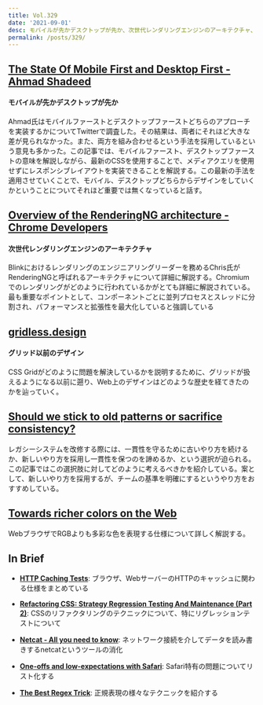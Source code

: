```yaml
---
title: Vol.329
date: '2021-09-01'
desc: モバイルが先かデスクトップが先か、次世代レンダリングエンジンのアーキテクチャ、グリッド以前のデザイン、ほか計10リンク
permalink: /posts/329/
---
```



## [The State Of Mobile First and Desktop First - Ahmad Shadeed](https://ishadeed.com/article/the-state-of-mobile-first-and-desktop-first/)
#### モバイルが先かデスクトップが先か

Ahmad氏はモバイルファーストとデスクトップファーストどちらのアプローチを実装するかについてTwitterで調査した。その結果は、両者にそれほど大きな差が見られなかった。また、両方を組み合わせるという手法を採用しているという意見も多かった。この記事では、モバイルファースト、デスクトップファーストの意味を解説しながら、最新のCSSを使用することで、メディアクエリを使用せずにレスポンシブレイアウトを実装できることを解説する。この最新の手法を適用させていくことで、モバイル、デスクトップどちらからデザインをしていくかということについてそれほど重要では無くなっていると話す。

## [Overview of the RenderingNG architecture - Chrome Developers](https://developer.chrome.com/blog/renderingng-architecture/)
#### 次世代レンダリングエンジンのアーキテクチャ

Blinkにおけるレンダリングのエンジニアリングリーダーを務めるChris氏がRenderingNGと呼ばれるアーキテクチャについて詳細に解説する。Chromiumでのレンダリングがどのように行われているかがとても詳細に解説されている。最も重要なポイントとして、コンポーネントごとに並列プロセスとスレッドに分割され、パフォーマンスと拡張性を最大化していると強調している

## [gridless.design](https://gridless.design)
#### グリッド以前のデザイン

CSS Gridがどのように問題を解決しているかを説明するために、グリッドが扱えるようになる以前に遡り、Web上のデザインはどのような歴史を経てきたのかを辿っていく。


## [Should we stick to old patterns or sacrifice consistency?](https://understandlegacycode.com/blog/consistency-or-progress)

レガシーシステムを改修する際には、一貫性を守るために古いやり方を続けるか、新しいやり方を採用し一貫性を保つのを諦めるか、という選択が迫られる。この記事ではこの選択肢に対してどのように考えるべきかを紹介している。案として、新しいやり方を採用するが、チームの基準を明確にするというやり方をおすすめしている。


## [Towards richer colors on the Web](https://darker.ink/writings/Towards-richer-colors-on-the-Web)

WebブラウザでRGBよりも多彩な色を表現する仕様について詳しく解説する。

## In Brief

- **[HTTP Caching Tests](https://cache-tests.fyi/)**: ブラウザ、WebサーバーのHTTPのキャッシュに関わる仕様をまとめている

- **[Refactoring CSS: Strategy Regression Testing And Maintenance (Part 2)](https://www.smashingmagazine.com/2021/08/refactoring-css-strategy-regression-testing-maintenance-part2/)**: CSSのリファクタリングのテクニックについて、特にリグレッションテストについて

- **[Netcat - All you need to know](https://blog.ikuamike.io/posts/2021/netcat/)**: ネットワーク接続を介してデータを読み書きするnetcatというツールの消化

- **[One-offs and low-expectations with Safari](https://daverupert.com/2021/07/safari-one-offs/)**: Safari特有の問題についてリスト化する

- **[The Best Regex Trick](http://rexegg.com/regex-best-trick.html)**: 正規表現の様々なテクニックを紹介する
